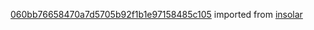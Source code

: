[060bb76658470a7d5705b92f1b1e97158485c105](https://github.com/insolar/insolar/commit/060bb76658470a7d5705b92f1b1e97158485c105) imported from [insolar](https://github.com/insolar/insolar)
